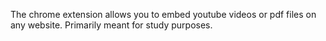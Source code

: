 The chrome extension allows you to embed youtube videos or pdf files on any website. Primarily meant for study purposes. 
